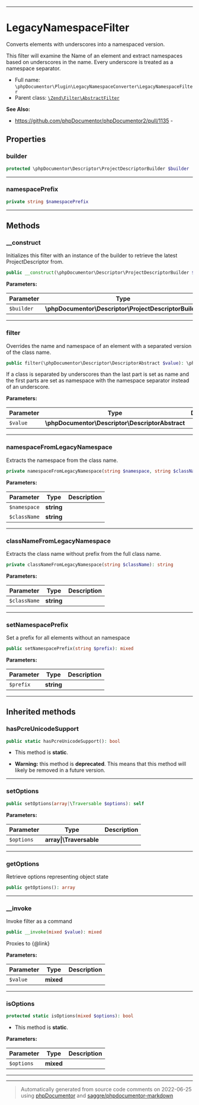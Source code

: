 ***

# LegacyNamespaceFilter

Converts elements with underscores into a namespaced version.

This filter will examine the Name of an element and extract namespaces based on underscores in the
name. Every underscore is treated as a namespace separator.

* Full name: `\phpDocumentor\Plugin\LegacyNamespaceConverter\LegacyNamespaceFilter`
* Parent class: [`\Zend\Filter\AbstractFilter`](../../../Zend/Filter/AbstractFilter.md)

**See Also:**

* https://github.com/phpDocumentor/phpDocumentor2/pull/1135 - 



## Properties


### builder



```php
protected \phpDocumentor\Descriptor\ProjectDescriptorBuilder $builder
```






***

### namespacePrefix



```php
private string $namespacePrefix
```






***

## Methods


### __construct

Initializes this filter with an instance of the builder to retrieve the latest ProjectDescriptor from.

```php
public __construct(\phpDocumentor\Descriptor\ProjectDescriptorBuilder $builder): mixed
```








**Parameters:**

| Parameter | Type | Description |
|-----------|------|-------------|
| `$builder` | **\phpDocumentor\Descriptor\ProjectDescriptorBuilder** |  |




***

### filter

Overrides the name and namespace of an element with a separated version of the class name.

```php
public filter(\phpDocumentor\Descriptor\DescriptorAbstract $value): \phpDocumentor\Descriptor\DescriptorAbstract|null
```

If a class is separated by underscores than the last part is set as name and the first parts are set as
namespace with the namespace separator instead of an underscore.






**Parameters:**

| Parameter | Type | Description |
|-----------|------|-------------|
| `$value` | **\phpDocumentor\Descriptor\DescriptorAbstract** |  |




***

### namespaceFromLegacyNamespace

Extracts the namespace from the class name.

```php
private namespaceFromLegacyNamespace(string $namespace, string $className): string
```








**Parameters:**

| Parameter | Type | Description |
|-----------|------|-------------|
| `$namespace` | **string** |  |
| `$className` | **string** |  |




***

### classNameFromLegacyNamespace

Extracts the class name without prefix from the full class name.

```php
private classNameFromLegacyNamespace(string $className): string
```








**Parameters:**

| Parameter | Type | Description |
|-----------|------|-------------|
| `$className` | **string** |  |




***

### setNamespacePrefix

Set a prefix for all elements without an namespace

```php
public setNamespacePrefix(string $prefix): mixed
```








**Parameters:**

| Parameter | Type | Description |
|-----------|------|-------------|
| `$prefix` | **string** |  |




***


## Inherited methods


### hasPcreUnicodeSupport



```php
public static hasPcreUnicodeSupport(): bool
```



* This method is **static**.


* **Warning:** this method is **deprecated**. This means that this method will likely be removed in a future version.






***

### setOptions



```php
public setOptions(array|\Traversable $options): self
```








**Parameters:**

| Parameter | Type | Description |
|-----------|------|-------------|
| `$options` | **array&#124;\Traversable** |  |




***

### getOptions

Retrieve options representing object state

```php
public getOptions(): array
```











***

### __invoke

Invoke filter as a command

```php
public __invoke(mixed $value): mixed
```

Proxies to {@link}






**Parameters:**

| Parameter | Type | Description |
|-----------|------|-------------|
| `$value` | **mixed** |  |




***

### isOptions



```php
protected static isOptions(mixed $options): bool
```



* This method is **static**.




**Parameters:**

| Parameter | Type | Description |
|-----------|------|-------------|
| `$options` | **mixed** |  |




***


***
> Automatically generated from source code comments on 2022-06-25 using [phpDocumentor](http://www.phpdoc.org/) and [saggre/phpdocumentor-markdown](https://github.com/Saggre/phpDocumentor-markdown)
